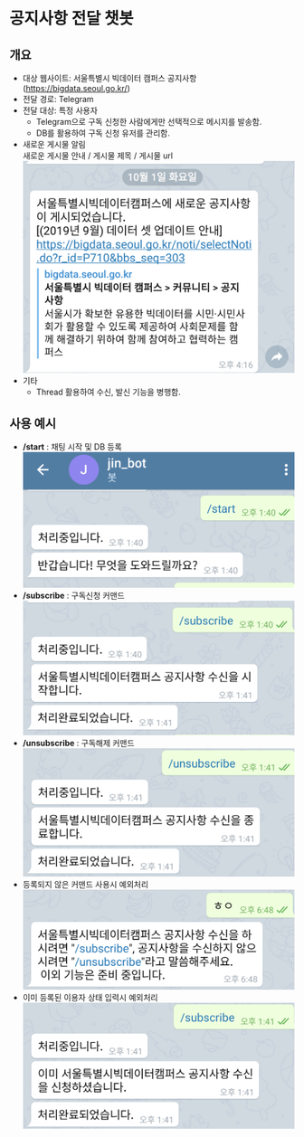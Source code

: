 # 공지사항 전달 챗봇

## 개요
- 대상 웹사이트: 서울특별시 빅데이터 캠퍼스 공지사항 (https://bigdata.seoul.go.kr/)
- 전달 경로: Telegram
- 전달 대상: 특정 사용자
  - Telegram으로 구독 신청한 사람에게만 선택적으로 메시지를 발송함.
  - DB를 활용하여 구독 신청 유저를 관리함.
- 새로운 게시물 알림  
새로운 게시물 안내 / 게시물 제목 / 게시물 url
    ![talk.png](images/talk.png)
- 기타 
  - Thread 활용하여 수신, 발신 기능을 병행함.

## 사용 예시
- **/start** : 채팅 시작 및 DB 등록 
    ![start.png](images/start.png)  
- **/subscribe** : 구독신청 커맨드
    ![subscribe.png](images/subscribe.png)  
- **/unsubscribe** : 구독해제 커맨드
    ![unsubscribe.png](images/unsubscribe.png)  
- 등록되지 않은 커맨드 사용시 예외처리
    ![not_command.png](images/not_command.png)
- 이미 등록된 이용자 상태 입력시 예외처리
    ![already.png](images/already.png)
